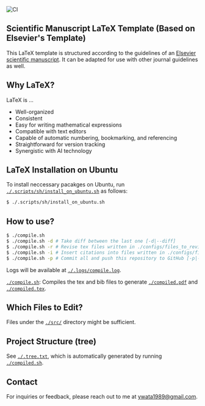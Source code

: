 ![CI](https://github.com/ywatanabe1989/LaTeX-Scientific-Template/actions/workflows/compile.yml/badge.svg)

## Scientific Manuscript LaTeX Template (Based on Elsevier's Template)

This LaTeX template is structured according to the guidelines of an [Elsevier scientific manuscript](https://www.elsevier.com/researcher/author/policies-and-guidelines/latex-instructions). It can be adapted for use with other journal guidelines as well.

## Why LaTeX?
LaTeX is ...
- Well-organized
- Consistent
- Easy for writing mathematical expressions
- Compatible with text editors
- Capable of automatic numbering, bookmarking, and referencing
- Straightforward for version tracking
- Synergistic with AI technology

## LaTeX Installation on Ubuntu

To install neccessary pacakges on Ubuntu, run [`./.scripts/sh/install_on_ubuntu.sh`](./.scripts/sh/install_on_ubuntu.sh) as follows:

```bash
$ ./.scripts/sh/install_on_ubuntu.sh
```

## How to use?

``` bash
$ ./compile.sh
$ ./compile.sh -d # Take diff between the last one [-d|--diff]
$ ./compile.sh -r # Revise tex files written in ./configs/files_to_revise.txt [-r|--revise]
$ ./compile.sh -i # Insert citations into files written in ./configs/files_to_revise.txt based on ./bibliography.bib [-i|-insert-citations]
$ ./compile.sh -p # Commit all and push this repository to GitHub [-p|--push]
```
Logs will be available at [`./.logs/compile.log`](./.logs/compile.log).

[`./compile.sh`](./.scripts/sh/compile.sh): Compiles the tex and bib files to generate [`./compiled.pdf`](./compiled.pdf) and [`./compiled.tex`](./compiled.tex).

## Which Files to Edit?

Files under the [`./src/`](./src/) directory might be sufficient.

## Project Structure (tree)
See [`./.tree.txt`](./.tree.txt), which is automatically generated by running [`./compiled.sh`](./compiled.sh).

## Contact

For inquiries or feedback, please reach out to me at ywata1989@gmail.com.
